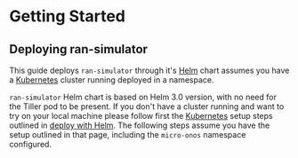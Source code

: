 # Getting Started

## Deploying ran-simulator

This guide deploys `ran-simulator` through it's [Helm] chart assumes you have a
[Kubernetes] cluster running deployed in a namespace.

`ran-simulator` Helm chart is based on Helm 3.0 version, with no need for the Tiller pod to be present.
If you don't have a cluster running and want to try on your local machine please follow first
the [Kubernetes] setup steps outlined in [deploy with Helm](https://docs.onosproject.org/developers/deploy_with_helm/).
The following steps assume you have the setup outlined in that page, including the `micro-onos` namespace configured.


[Helm]: https://helm.sh/
[Kubernetes]: https://kubernetes.io/
[kind]: https://kind.sigs.k8s.io
[Directions API]: https://developers.google.com/maps/documentation/directions/start
